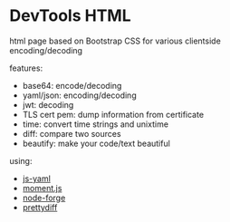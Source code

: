 # DevTools HTML

html page based on Bootstrap CSS for various clientside encoding/decoding

features:

* base64: encode/decoding
* yaml/json: encoding/decoding
* jwt: decoding
* TLS cert pem: dump information from certificate
* time: convert time strings and unixtime 
* diff: compare two sources
* beautify: make your code/text beautiful

using:

* [js-yaml](https://github.com/nodeca/js-yaml)
* [moment.js](https://momentjs.com/)
* [node-forge](https://github.com/digitalbazaar/forge)
* [prettydiff](https://github.com/prettydiff/prettydiff)
